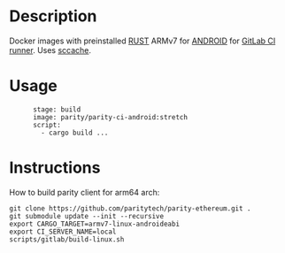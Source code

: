 # Description
Docker images with preinstalled [RUST](https://www.rust-lang.org/) ARMv7 for [ANDROID](https://www.android.com/) for [GitLab CI runner](https://gitlab.com/gitlab-org/gitlab-ci-multi-runner).
Uses [sccache](https://github.com/mozilla/sccache).
# Usage
```linux-armv7-android:
      stage: build
      image: parity/parity-ci-android:stretch
      script:
        - cargo build ...
```
# Instructions
How to build parity client for arm64 arch:
```
git clone https://github.com/paritytech/parity-ethereum.git .
git submodule update --init --recursive
export CARGO_TARGET=armv7-linux-androideabi
export CI_SERVER_NAME=local
scripts/gitlab/build-linux.sh
```

